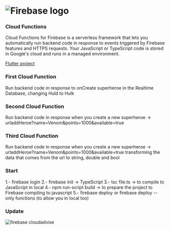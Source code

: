 # ![Firebase logo][]

### Cloud Functions

Cloud Functions for Firebase is a serverless framework that lets you automatically run backend code in response to events triggered by Firebase features and HTTPS requests. Your JavaScript or TypeScript code is stored in Google's cloud and runs in a managed environment.

[Flutter project]

### First Cloud Function

Run backend code in response to onCreate superheroe in the Realtime Database, changing Huld to Hulk

### Second Cloud Function

Run backend code in response when you create a new superheroe -> urladdHeroe?name=Venom&points=1000&available=true

### Third Cloud Function

Run backend code in response when you create a new superheroe -> urladdHeroe?name=Venom&points=1000&available=true transforming the data that comes from the url to string, double and bool

### Start

1.- firebase login
2.- firebase init -> TypeScript
3.- tsc file.ts -> to compile to JavaScript in local
4.- npm run-script build -> to prepare the project to Firebase compiling to javascript
5.- firebase deploy or firebase deploy --only functions (to allow you in local too)

### Update

![firebase cloudadvise][]

[firebase logo]: http://achoweb.es/wp-content/uploads/2020/06/cloudfunctions.png
[flutter project]: https://github.com/E2517/e2517Flutter
[firebase cloudadvise]: http://achoweb.es/wp-content/uploads/2020/06/googe.png
